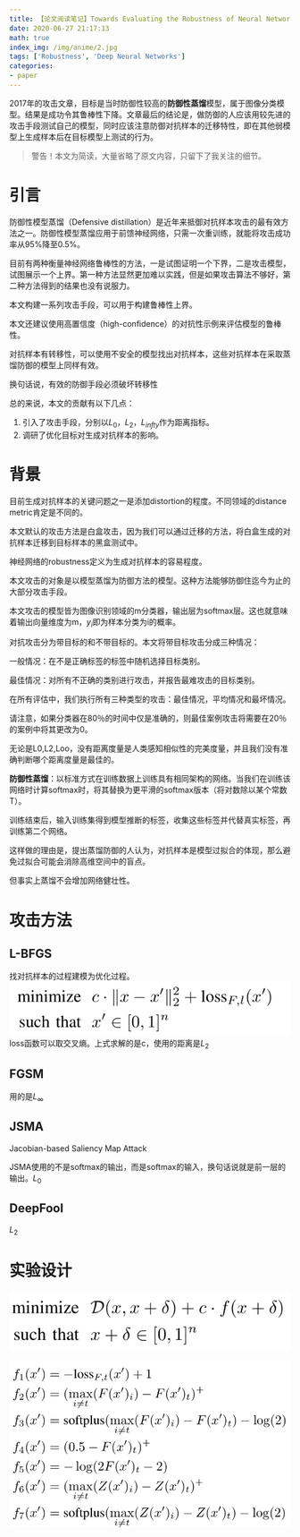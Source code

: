 ```yaml
---
title: 【论文阅读笔记】Towards Evaluating the Robustness of Neural Networks
date: 2020-06-27 21:17:13
math: true
index_img: /img/anime/2.jpg
tags: ['Robustness', 'Deep Neural Networks']
categories: 
- paper
---
```

2017年的攻击文章，目标是当时防御性较高的**防御性蒸馏**模型，属于图像分类模型。结果是成功令其鲁棒性下降。文章最后的结论是，做防御的人应该用较先进的攻击手段测试自己的模型，同时应该注意防御对抗样本的迁移特性，即在其他弱模型上生成样本后在目标模型上测试的行为。
<!--more--->

> 警告！本文为简读，大量省略了原文内容，只留下了我关注的细节。

# 引言

防御性模型蒸馏（Defensive distillation）是近年来抵御对抗样本攻击的最有效方法之一。防御性模型蒸馏应用于前馈神经网络，只需一次重训练，就能将攻击成功率从95%降至0.5%。

目前有两种衡量神经网络鲁棒性的方法，一是试图证明一个下界，二是攻击模型，试图展示一个上界。第一种方法显然更加难以实践，但是如果攻击算法不够好，第二种方法得到的结果也没有说服力。

本文构建一系列攻击手段，可以用于构建鲁棒性上界。

本文还建议使用高置信度（high-confidence）的对抗性示例来评估模型的鲁棒性。

对抗样本有转移性，可以使用不安全的模型找出对抗样本，这些对抗样本在采取蒸馏防御的模型上同样有效。

换句话说，有效的防御手段必须破坏转移性

总的来说，本文的贡献有以下几点：
1. 引入了攻击手段，分别以$L_0$，$L_2$，$L_{infty}$作为距离指标。
2. 调研了优化目标对生成对抗样本的影响。

# 背景

目前生成对抗样本的关键问题之一是添加distortion的程度。不同领域的distance metric肯定是不同的。

本文默认的攻击方法是白盒攻击，因为我们可以通过迁移的方法，将白盒生成的对抗样本迁移到目标样本的黑盒测试中。

神经网络的robustness定义为生成对抗样本的容易程度。

本文攻击的对象是以模型蒸馏为防御方法的模型。这种方法能够防御住迄今为止的大部分攻击手段。

本文攻击的模型皆为图像识别领域的m分类器，输出层为softmax层。这也就意味着输出向量维度为m，$y_i$即为样本分类为i的概率。

对抗攻击分为带目标的和不带目标的。本文将带目标攻击分成三种情况：

一般情况：在不是正确标签的标签中随机选择目标类别。

最佳情况：对所有不正确的类别进行攻击，并报告最难攻击的目标类别。

在所有评估中，我们执行所有三种类型的攻击：最佳情况，平均情况和最坏情况。

请注意，如果分类器在80％的时间中仅是准确的，则最佳案例攻击将需要在20％的案例中将其更改为0。

无论是L0,L2,Loo，没有距离度量是人类感知相似性的完美度量，并且我们没有准确判断哪个距离度量是最佳的。

**防御性蒸馏**：以标准方式在训练数据上训练具有相同架构的网络。当我们在训练该网络时计算softmax时，将其替换为更平滑的softmax版本（将对数除以某个常数T）。

训练结束后，输入训练集得到模型推断的标签，收集这些标签并代替真实标签，再训练第二个网络。

这样做的理由是，提出蒸馏防御的人认为，对抗样本是模型过拟合的体现，那么避免过拟合可能会消除高维空间中的盲点。

但事实上蒸馏不会增加网络健壮性。

# 攻击方法

## L-BFGS
找对抗样本的过程建模为优化过程。
![](【论文阅读笔记】Towards-Evaluating-the-Robustness-of-Neural-Networks/2020-06-27-23-41-04.png)
loss函数可以取交叉熵。上式求解的是c，使用的距离是$L_2$

## FGSM

用的是$L_{\infty}$

## JSMA

Jacobian-based Saliency Map Attack

JSMA使用的不是softmax的输出，而是softmax的输入，换句话说就是前一层的输出。$L_0$

## DeepFool
$L_2$

# 实验设计

![](【论文阅读笔记】Towards-Evaluating-the-Robustness-of-Neural-Networks/2020-06-27-23-54-11.png)

![](【论文阅读笔记】Towards-Evaluating-the-Robustness-of-Neural-Networks/2020-06-27-23-54-31.png)